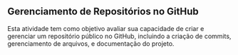 ## Gerenciamento de Repositórios no GitHub

Esta atividade tem como objetivo avaliar sua capacidade de criar e gerenciar um repositório público no GitHub, incluindo a criação de commits, gerenciamento de arquivos, e documentação do projeto.